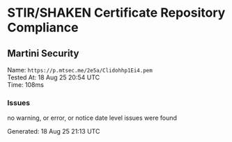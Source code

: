 # STIR/SHAKEN Certificate Repository Compliance

## Martini Security

Name: `https://p.mtsec.me/2e5a/Clidohhp1Ei4.pem`\
Tested At: 18 Aug 25 20:54 UTC\
Time: 108ms

### Issues

no warning, or error, or notice date level issues were found

Generated: 18 Aug 25 21:13 UTC